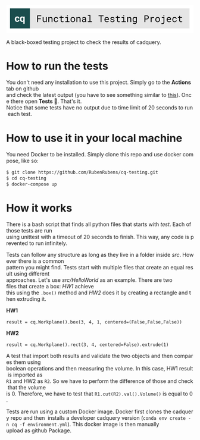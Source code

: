 ![](logo/cq_testing.svg)

A black-boxed testing project to check the results of cadquery.

# How to run the tests

You don't need any installation to use this project. Simply go to the **Actions** tab on github
and check the latest output (you have to see something similar to [this](https://github.com/RubenRubens/cq-testing/runs/1687693936?check_suite_focus=true)). Once there open **Tests 🧪**. That's it.
Notice that some tests have no output due to time limit of 20 seconds to run each test.

# How to use it in your local machine

You need Docker to be installed. Simply clone this repo and use docker compose, like so:

```
$ git clone https://github.com/RubenRubens/cq-testing.git
$ cd cq-testing
$ docker-compose up
```

# How it works

There is a bash script that finds all python files that starts with _test_. Each of those tests are run
using unittest with a timeout of 20 seconds to finish. This way, any code is prevented to run infinitely.

Tests can follow any structure as long as they live in a folder inside _src_. However there is a common
pattern you might find. Tests start with multiple files that create an equal result using different
approaches. Let's use _src/HelloWorld_ as an example. There are two files that create a box: _HW1_ achieve
this using the `.box()` method and _HW2_ does it by creating a rectangle and then extruding it.

**HW1**

```
result = cq.Workplane().box(3, 4, 1, centered=(False,False,False))
```
**HW2**

```
result = cq.Workplane().rect(3, 4, centered=False).extrude(1)
```

A test that import both results and validate the two objects and then compares them using
boolean operations and then measuring the volume. In this case, HW1 result is imported as
`R1` and HW2 as `R2`. So we have to perform the difference of those and check that the volume
is 0. Therefore, we have to test that `R1.cut(R2).val().Volume()` is equal to 0.

Tests are run using a custom Docker image. Docker first clones the cadquery repo and then 
installs a developer cadquery version (`conda env create -n cq -f environment.yml`). This docker
image is then manually upload as github Package.
